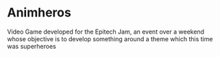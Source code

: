 # Animheros
Video Game developed for the Epitech Jam, an event over a weekend whose objective is to develop something around a theme which this time was superheroes
